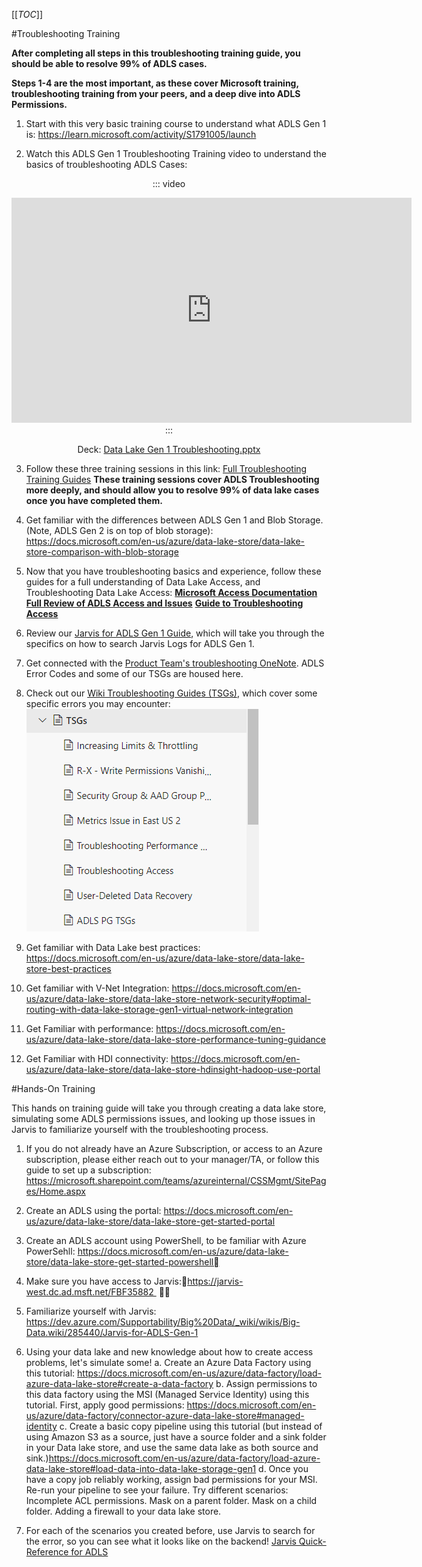 
[[_TOC_]]

#Troubleshooting Training

**After completing all steps in this troubleshooting training guide, you should be able to resolve 99% of ADLS cases.**

**Steps 1-4 are the most important, as these cover Microsoft training, troubleshooting training from your peers, and a deep dive into ADLS Permissions.**

1. Start with this very basic training course to understand what ADLS Gen 1 is: 
    https://learn.microsoft.com/activity/S1791005/launch 

2. Watch this ADLS Gen 1 Troubleshooting Training video to understand the basics of troubleshooting ADLS Cases:

<center>

::: video
<iframe width="640" height="360" src="https://msit.microsoftstream.com/embed/video/7fa6730b-ef4f-4793-9e9c-2cfcb2f2ae6a?autoplay=false&amp;showinfo=true" allowfullscreen style="border:none;"></iframe>
:::

Deck: [Data Lake Gen 1 Troubleshooting.pptx](/.attachments/Data%20Lake%20Gen%201%20Troubleshooting-676e6d73-0729-4173-9dfb-51ac20387b1a.pptx)
</center> 

3. Follow these three training sessions in this link:
[Full Troubleshooting Training Guides](https://microsofteur.sharepoint.com/teams/WWDataMovement/Shared%20Documents/Forms/AllItems.aspx?id=%2Fteams%2FWWDataMovement%2FShared%20Documents%2FGeneral%2FADLS%20Gen1%20Training&p=true&originalPath=aHR0cHM6Ly9taWNyb3NvZnRldXIuc2hhcmVwb2ludC5jb20vOmY6L3QvV1dEYXRhTW92ZW1lbnQvRXFZczB6T2F4b2RJalRNbUtPcjloa1lCUkltbVhiMmlXT3hhQnM1eEpXeUxWQT9ydGltZT03Qk5FUUhrNDJFZw)
**These training sessions cover ADLS Troubleshooting more deeply, and should allow you to resolve 99% of data lake cases once you have completed them.**

4. Get familiar with the differences between ADLS Gen 1 and Blob Storage. (Note, ADLS Gen 2 is on top of blob storage): https://docs.microsoft.com/en-us/azure/data-lake-store/data-lake-store-comparison-with-blob-storage

5. Now that you have troubleshooting basics and experience, follow these guides for a full understanding of Data Lake Access, and Troubleshooting Data Lake Access:
**[Microsoft Access Documentation](https://docs.microsoft.com/en-us/azure/data-lake-store/data-lake-store-security-overview)**
**[Full Review of ADLS Access and Issues](https://dev.azure.com/Supportability/Big%20Data/_wiki/wikis/Big-Data.wiki/280882/Access-Control-Overview)** 
**[Guide to Troubleshooting Access](https://dev.azure.com/Supportability/Big%20Data/_wiki/wikis/Big-Data.wiki/280901/Troubleshooting-Access)**

6. Review our [Jarvis for ADLS Gen 1 Guide](https://dev.azure.com/Supportability/Big%20Data/_wiki/wikis/Big-Data.wiki/285440/Jarvis-for-ADLS-Gen-1), which will take you through the specifics on how to search Jarvis Logs for ADLS Gen 1.

6. Get connected with the [Product Team's troubleshooting OneNote]( https://microsoft.sharepoint.com/teams/ADLSGen1-CSSCollaboration/_layouts/15/Doc.aspx?sourcedoc={f47ad678-9d0c-4766-8a17-691ca6564b93}&action=edit&wd=target%28Supportability%20OneNote.one%7Cdffd0533-ef7f-4504-a41b-5e36641307b5%2FADLS%20Gen1%20Support%20Topics%5C%2FCommon%20Solutions%5C%2FScoping%20Questions%7Ca2c9949d-0899-43d4-9151-4466f73b4cd6%2F%29). ADLS Error Codes and some of our TSGs are housed here.

8. Check out our [Wiki Troubleshooting Guides (TSGs)](https://dev.azure.com/Supportability/Big%20Data/_wiki/wikis/Big-Data.wiki/276255/TSGs), which cover some specific errors you may encounter:
![image.png](/.attachments/image-7174168f-604e-4204-8fd7-039c69af7440.png)

	
7. Get familiar with Data Lake best practices: https://docs.microsoft.com/en-us/azure/data-lake-store/data-lake-store-best-practices


8. Get familiar with V-Net Integration: https://docs.microsoft.com/en-us/azure/data-lake-store/data-lake-store-network-security#optimal-routing-with-data-lake-storage-gen1-virtual-network-integration

	
9. Get Familiar with performance: https://docs.microsoft.com/en-us/azure/data-lake-store/data-lake-store-performance-tuning-guidance

	
10. Get Familiar with HDI connectivity: https://docs.microsoft.com/en-us/azure/data-lake-store/data-lake-store-hdinsight-hadoop-use-portal



#Hands-On Training

This hands on training guide will take you through creating a data lake store, simulating some ADLS permissions issues, and looking up those issues in Jarvis to familiarize yourself with the troubleshooting process.

1. If you do not already have an Azure Subscription, or access to an Azure subscription, please either reach out to your manager/TA, or follow this guide to set up a subscription: https://microsoft.sharepoint.com/teams/azureinternal/CSSMgmt/SitePages/Home.aspx

2. Create an ADLS using the portal: 
   https://docs.microsoft.com/en-us/azure/data-lake-store/data-lake-store-get-started-portal
	
3. Create an ADLS account using PowerShell, to be familiar with Azure PowerSehll: https://docs.microsoft.com/en-us/azure/data-lake-store/data-lake-store-get-started-powershell
	
4. Make sure you have access to Jarvis:https://jarvis-west.dc.ad.msft.net/FBF35882  

5. Familiarize yourself with Jarvis: https://dev.azure.com/Supportability/Big%20Data/_wiki/wikis/Big-Data.wiki/285440/Jarvis-for-ADLS-Gen-1
	
7. Using your data lake and new knowledge about how to create access problems, let's simulate some!
a. Create an Azure Data Factory using this tutorial: https://docs.microsoft.com/en-us/azure/data-factory/load-azure-data-lake-store#create-a-data-factory
b. Assign permissions to this data factory using the MSI (Managed Service Identity) using this tutorial. First, apply good permissions: https://docs.microsoft.com/en-us/azure/data-factory/connector-azure-data-lake-store#managed-identity
c. Create a basic copy pipeline using this tutorial (but instead of using Amazon S3 as a source, just have a source folder and a sink folder in your Data lake store, and use the same data lake as both source and sink.)https://docs.microsoft.com/en-us/azure/data-factory/load-azure-data-lake-store#load-data-into-data-lake-storage-gen1
d. Once you have a copy job reliably working, assign bad permissions for your MSI. Re-run your pipeline to see your failure. Try different scenarios:
Incomplete ACL permissions.
Mask on a parent folder.
Mask on a child folder.
Adding a firewall to your data lake store.

8. For each of the scenarios you created before, use Jarvis to search for the error, so you can see what it looks like on the backend!
   [Jarvis Quick-Reference for ADLS](https://dev.azure.com/Supportability/Big%20Data/_wiki/wikis/Big-Data.wiki/285440/Jarvis-for-ADLS-Gen-1?anchor=quick-reference-for-getting-started-with-jarvis-for-adls)

